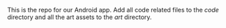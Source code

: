 This is the repo for our Android app. Add all code related files to the *code* directory and all the art assets to the *art* directory.
